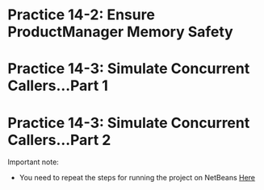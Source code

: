 # Practice 14-2: Ensure ProductManager Memory Safety			
# Practice 14-3: Simulate Concurrent Callers…Part 1
# Practice 14-3: Simulate Concurrent Callers…Part 2	

Important note:
* You need to repeat the steps for running the project on NetBeans [Here](https://github.com/danielcasique/ProductManagment/blob/master/README.md#to-run-on-netbeans)


